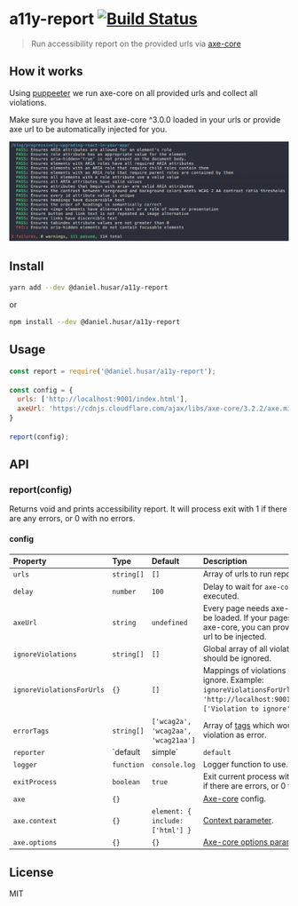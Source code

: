 # a11y-report [![Build Status](https://travis-ci.org/danielhusar/a11y-report.svg?branch=master)](https://travis-ci.org/danielhusar/a11y-report)
> Run accessibility report on the provided urls via [axe-core](https://github.com/dequelabs/axe-core)

## How it works
Using [puppeeter](https://github.com/GoogleChrome/puppeteer) we run axe-core on all provided urls and collect all violations.

Make sure you have at least axe-core ^3.0.0 loaded in your urls or provide axe url to be automatically injected for you.

![screenshot.png](screenshot.png)

## Install

```sh
yarn add --dev @daniel.husar/a11y-report
```
or
```sh
npm install --dev @daniel.husar/a11y-report
```

## Usage

```js
const report = require('@daniel.husar/a11y-report');

const config = {
  urls: ['http://localhost:9001/index.html'],
  axeUrl: 'https://cdnjs.cloudflare.com/ajax/libs/axe-core/3.2.2/axe.min.js'
}

report(config);
```

## API

### report(config)

Returns void and prints accessibility report. It will process exit with 1 if there are any errors, or 0 with no errors.

#### config

| Property                  | Type        | Default                   | Description                                                                                                                   |
| :------------------------ | :---------- | :-----------------------  | :---------- |
| `urls`                    | `string[]`  | `[]`                      | Array of urls to run report on. |
| `delay`                   | `number`    | `100`                     | Delay to wait for `axe-core` to be executed. |
| `axeUrl`                  | `string`    | `undefined`               | Every page needs axe-core script to be loaded. If your pages don't load axe-core, you can provide axe-core url to be injected. |
| `ignoreViolations`        | `string[]`  | `[]`                      | Global array of all violations that should be ignored. |
| `ignoreViolationsForUrls` | `{}`        | `[]`                      | Mappings of violations per url to ignore. Example: `ignoreViolationsForUrls: { 'http://localhost:9001/index.html': ['Violation to ignore'] }` |
| `errorTags`               | `string[]`  | `['wcag2a', 'wcag2aa', 'wcag21aa']` | Array of [tags](https://www.deque.com/axe/axe-for-web/documentation/api-documentation/#parameters) which would consider violation as error. |
| `reporter`                | `default | simple`  | `default`         | Which reporter to use. |
| `logger`                  | `function`  | `console.log`             | Logger function to use. |
| `exitProcess`             | `boolean `  | `true`                    | Exit current process with exit code 1 if there are errors, or 0 for no errors. |
| `axe`                     | `{}`        |                           | [Axe-core](https://github.com/dequelabs/axe-core) config. |
| `axe.context`             | `{}`        | `element: { include: ['html'] }` | [Context parameter](https://github.com/dequelabs/axe-core/blob/develop/doc/API.md#context-parameter). |
| `axe.options`             | `{}`        | `{}` | [Axe-core options parameter](https://github.com/dequelabs/axe-core/blob/develop/doc/API.md#options-parameter). |

## License
MIT
